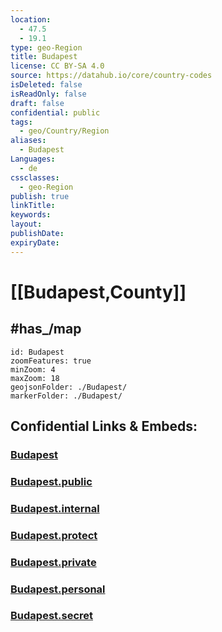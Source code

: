```yaml
---
location:
  - 47.5
  - 19.1
type: geo-Region
title: Budapest
license: CC BY-SA 4.0
source: https://datahub.io/core/country-codes
isDeleted: false
isReadOnly: false
draft: false
confidential: public
tags:
  - geo/Country/Region
aliases:
  - Budapest
Languages:
  - de
cssclasses:
  - geo-Region
publish: true
linkTitle:
keywords:
layout:
publishDate:
expiryDate:
---
```


# [[Budapest,County]] 

## #has_/map 

```leaflet
id: Budapest
zoomFeatures: true 
minZoom: 4 
maxZoom: 18
geojsonFolder: ./Budapest/
markerFolder: ./Budapest/
```


## Confidential Links & Embeds: 

### [Budapest](/_Standards/Earth/Continent/Europe/Europe~East/Hungary/Counties~Hungary/Budapest.md) 

### [Budapest.public](/_public/Earth/Continent/Europe/Europe~East/Hungary/Counties~Hungary/Budapest.public.md) 

### [Budapest.internal](/_internal/Earth/Continent/Europe/Europe~East/Hungary/Counties~Hungary/Budapest.internal.md) 

### [Budapest.protect](/_protect/Earth/Continent/Europe/Europe~East/Hungary/Counties~Hungary/Budapest.protect.md) 

### [Budapest.private](/_private/Earth/Continent/Europe/Europe~East/Hungary/Counties~Hungary/Budapest.private.md) 

### [Budapest.personal](/_personal/Earth/Continent/Europe/Europe~East/Hungary/Counties~Hungary/Budapest.personal.md) 

### [Budapest.secret](/_secret/Earth/Continent/Europe/Europe~East/Hungary/Counties~Hungary/Budapest.secret.md)

